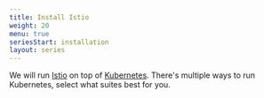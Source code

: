 ```yaml
---
title: Install Istio
weight: 20
menu: true
seriesStart: installation
layout: series
---
```


We will run [Istio](https://istio.io) on top of [Kubernetes](https://kubernetes.io).
There's multiple ways to run Kubernetes, select what suites best for you.